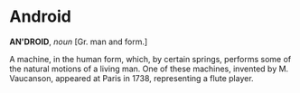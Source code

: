 # Android

**AN'DROID**, _noun_ \[Gr. man and form.\]

A machine, in the human form, which, by certain springs, performs some of the natural motions of a living man. One of these machines, invented by M. Vaucanson, appeared at Paris in 1738, representing a flute player.